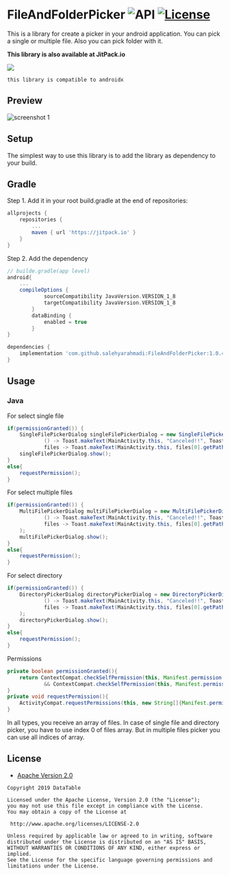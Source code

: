 FileAndFolderPicker ![API](https://img.shields.io/badge/API-21%2B-brightgreen.svg?style=flat) [![License](https://img.shields.io/badge/License-Apache%202.0-green.svg)](https://opensource.org/licenses/Apache-2.0)
===================

This is a library for create a picker in your android application. You can pick a single or multiple file. Also you can pick folder with it.
  



**This library is also available at JitPack.io**

[![](https://jitpack.io/v/salehyarahmadi/FileAndFolderPicker.svg)](https://jitpack.io/#salehyarahmadi/FileAndFolderPicker)



`this library is compatible to androidx`

## Preview
![screenshot 1](https://github.com/salehyarahmadi/FileAndFolderPicker/blob/master/1.jpg)

## Setup
The simplest way to use this library is to add the library as dependency to your build.

## Gradle

Step 1. Add it in your root build.gradle at the end of repositories:

```gradle
allprojects {
	repositories {
		...
		maven { url 'https://jitpack.io' }
	}
}
```

Step 2. Add the dependency
  
```gradle
// builde.gradle(app level)
android{
	...
	compileOptions {
            sourceCompatibility JavaVersion.VERSION_1_8
            targetCompatibility JavaVersion.VERSION_1_8
        }
        dataBinding {
            enabled = true
        }
}

dependencies {
    implementation 'com.github.salehyarahmadi:FileAndFolderPicker:1.0.4'
}
```
 


## Usage

### Java

For select single file
```java
if(permissionGranted()) {
    SingleFilePickerDialog singleFilePickerDialog = new SingleFilePickerDialog(this,
            () -> Toast.makeText(MainActivity.this, "Canceled!!", Toast.LENGTH_SHORT).show(),
            files -> Toast.makeText(MainActivity.this, files[0].getPath(), Toast.LENGTH_SHORT).show());
    singleFilePickerDialog.show();
}
else{
    requestPermission();
}
```

For select multiple files
```java
if(permissionGranted()) {
    MultiFilePickerDialog multiFilePickerDialog = new MultiFilePickerDialog(this,
            () -> Toast.makeText(MainActivity.this, "Canceled!!", Toast.LENGTH_SHORT).show(),
            files -> Toast.makeText(MainActivity.this, files[0].getPath(), Toast.LENGTH_SHORT).show()
    );
    multiFilePickerDialog.show();
}
else{
    requestPermission();
}
```

For select directory
```java
if(permissionGranted()) {
    DirectoryPickerDialog directoryPickerDialog = new DirectoryPickerDialog(this,
            () -> Toast.makeText(MainActivity.this, "Canceled!!", Toast.LENGTH_SHORT).show(),
            files -> Toast.makeText(MainActivity.this, files[0].getPath(), Toast.LENGTH_SHORT).show()
    );
    directoryPickerDialog.show();
}
else{
    requestPermission();
}
```

Permissions
```java
private boolean permissionGranted(){
    return ContextCompat.checkSelfPermission(this, Manifest.permission.WRITE_EXTERNAL_STORAGE) == PackageManager.PERMISSION_GRANTED
            && ContextCompat.checkSelfPermission(this, Manifest.permission.READ_EXTERNAL_STORAGE) == PackageManager.PERMISSION_GRANTED;
}
private void requestPermission(){
    ActivityCompat.requestPermissions(this, new String[]{Manifest.permission.WRITE_EXTERNAL_STORAGE, Manifest.permission.READ_EXTERNAL_STORAGE}, 1);
}
```

In all types, you receive an array of files. In case of single file and directory picker, you have to use index 0 of files array. But in multiple files picker you can use all indices of array.

    
    


    


        
 ## License

* [Apache Version 2.0](http://www.apache.org/licenses/LICENSE-2.0.html)

```
Copyright 2019 DataTable

Licensed under the Apache License, Version 2.0 (the "License");
you may not use this file except in compliance with the License.
You may obtain a copy of the License at

 http://www.apache.org/licenses/LICENSE-2.0

Unless required by applicable law or agreed to in writing, software
distributed under the License is distributed on an "AS IS" BASIS,
WITHOUT WARRANTIES OR CONDITIONS OF ANY KIND, either express or implied.
See the License for the specific language governing permissions and
limitations under the License.
       
